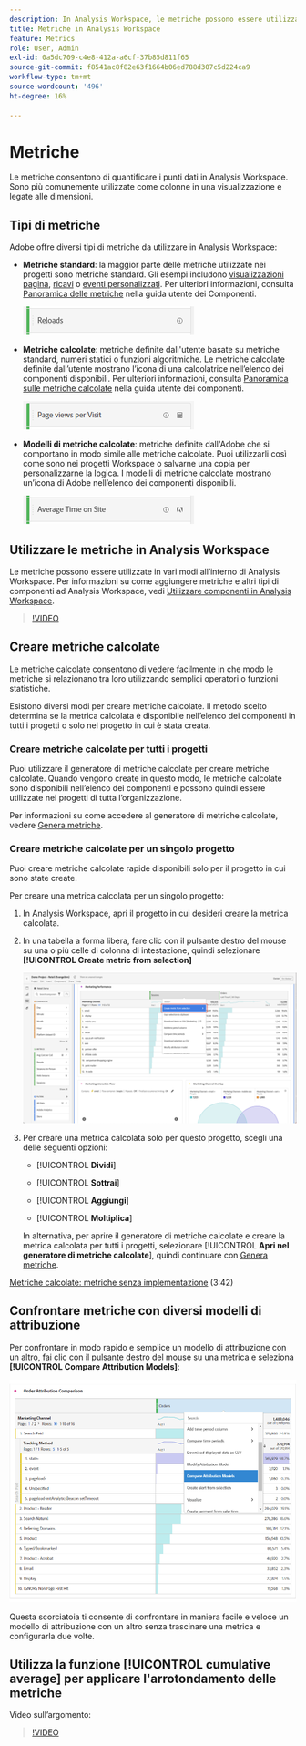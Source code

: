```yaml
---
description: In Analysis Workspace, le metriche possono essere utilizzate in due modi.
title: Metriche in Analysis Workspace
feature: Metrics
role: User, Admin
exl-id: 0a5dc709-c4e8-412a-a6cf-37b85d811f65
source-git-commit: f8541ac8f82e63f1664b06ed788d307c5d224ca9
workflow-type: tm+mt
source-wordcount: '496'
ht-degree: 16%

---
```


# Metriche

Le metriche consentono di quantificare i punti dati in Analysis Workspace. Sono più comunemente utilizzate come colonne in una visualizzazione e legate alle dimensioni.

## Tipi di metriche

Adobe offre diversi tipi di metriche da utilizzare in Analysis Workspace:

* **Metriche standard**: la maggior parte delle metriche utilizzate nei progetti sono metriche standard. Gli esempi includono [visualizzazioni pagina](/help/components/metrics/page-views.md), [ricavi](/help/components/metrics/revenue.md) o [eventi personalizzati](/help/components/metrics/custom-events.md). Per ulteriori informazioni, consulta [Panoramica delle metriche](/help/components/metrics/overview.md) nella guida utente dei Componenti.

  ![Metrica standard](assets/standard-metric.png)

* **Metriche calcolate**: metriche definite dall&#39;utente basate su metriche standard, numeri statici o funzioni algoritmiche. Le metriche calcolate definite dall’utente mostrano l’icona di una calcolatrice nell’elenco dei componenti disponibili. Per ulteriori informazioni, consulta [Panoramica sulle metriche calcolate](/help/components/c-calcmetrics/cm-overview.md) nella guida utente dei componenti.

  ![Metrica calcolata](assets/calculated-metric.png)

* **Modelli di metriche calcolate**: metriche definite dall&#39;Adobe che si comportano in modo simile alle metriche calcolate. Puoi utilizzarli così come sono nei progetti Workspace o salvarne una copia per personalizzarne la logica. I modelli di metriche calcolate mostrano un’icona di Adobe nell’elenco dei componenti disponibili.

  ![Modello di metrica calcolata](assets/calculated-metric-template.png)

## Utilizzare le metriche in Analysis Workspace

Le metriche possono essere utilizzate in vari modi all’interno di Analysis Workspace. Per informazioni su come aggiungere metriche e altri tipi di componenti ad Analysis Workspace, vedi [Utilizzare componenti in Analysis Workspace](/help/analyze/analysis-workspace/components/use-components-in-workspace.md).

>[!VIDEO](https://video.tv.adobe.com/v/40817/?quality=12)

## Creare metriche calcolate

Le metriche calcolate consentono di vedere facilmente in che modo le metriche si relazionano tra loro utilizzando semplici operatori o funzioni statistiche.

Esistono diversi modi per creare metriche calcolate. Il metodo scelto determina se la metrica calcolata è disponibile nell’elenco dei componenti in tutti i progetti o solo nel progetto in cui è stata creata.

### Creare metriche calcolate per tutti i progetti

Puoi utilizzare il generatore di metriche calcolate per creare metriche calcolate. Quando vengono create in questo modo, le metriche calcolate sono disponibili nell’elenco dei componenti e possono quindi essere utilizzate nei progetti di tutta l’organizzazione.

Per informazioni su come accedere al generatore di metriche calcolate, vedere [Genera metriche](/help/components/c-calcmetrics/c-workflow/cm-workflow/c-build-metrics/cm-build-metrics.md).

### Creare metriche calcolate per un singolo progetto

Puoi creare metriche calcolate rapide disponibili solo per il progetto in cui sono state create.

Per creare una metrica calcolata per un singolo progetto:

1. In Analysis Workspace, apri il progetto in cui desideri creare la metrica calcolata.

1. In una tabella a forma libera, fare clic con il pulsante destro del mouse su una o più celle di colonna di intestazione, quindi selezionare **[!UICONTROL Create metric from selection]**

   ![Evidenziazione del pannello Workspace Crea da selezione](assets/create-metric-from-selection.png)

1. Per creare una metrica calcolata solo per questo progetto, scegli una delle seguenti opzioni:

   * [!UICONTROL **Dividi**]

   * [!UICONTROL **Sottrai**]

   * [!UICONTROL **Aggiungi**]

   * [!UICONTROL **Moltiplica**]

   In alternativa, per aprire il generatore di metriche calcolate e creare la metrica calcolata per tutti i progetti, selezionare [!UICONTROL **Apri nel generatore di metriche calcolate**], quindi continuare con [Genera metriche](/help/components/c-calcmetrics/c-workflow/cm-workflow/c-build-metrics/cm-build-metrics.md).

[Metriche calcolate: metriche senza implementazione](https://experienceleague.adobe.com/docs/analytics-learn/tutorials/components/calculated-metrics/calculated-metrics-implementationless-metrics.html?lang=it) (3:42)

## Confrontare metriche con diversi modelli di attribuzione

Per confrontare in modo rapido e semplice un modello di attribuzione con un altro, fai clic con il pulsante destro del mouse su una metrica e seleziona **[!UICONTROL Compare Attribution Models]**:

![Confrontare attribuzione](assets/compare-attribution.png)

Questa scorciatoia ti consente di confrontare in maniera facile e veloce un modello di attribuzione con un altro senza trascinare una metrica e configurarla due volte.

## Utilizza la funzione [!UICONTROL cumulative average] per applicare l&#39;arrotondamento delle metriche

Video sull’argomento:

>[!VIDEO](https://video.tv.adobe.com/v/27068/?quality=12)
